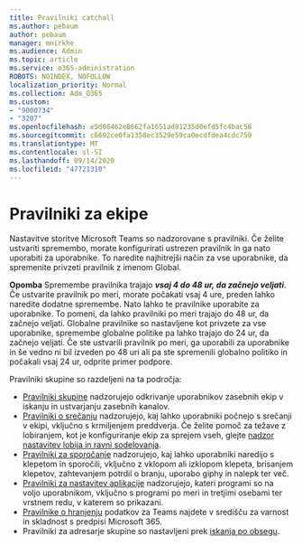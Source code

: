```yaml
---
title: Pravilniki catchall
ms.author: pebaum
author: pebaum
manager: mnirkhe
ms.audience: Admin
ms.topic: article
ms.service: o365-administration
ROBOTS: NOINDEX, NOFOLLOW
localization_priority: Normal
ms.collection: Adm_O365
ms.custom:
- "9000734"
- "3207"
ms.openlocfilehash: e5d08462e8662fa1651ad81235d0efd5fc4bac58
ms.sourcegitcommit: c6692ce0fa1358ec3529e59ca0ecdfdea4cdc759
ms.translationtype: MT
ms.contentlocale: sl-SI
ms.lasthandoff: 09/14/2020
ms.locfileid: "47721310"
---
```

# <a name="teams-policies"></a>Pravilniki za ekipe

Nastavitve storitve Microsoft Teams so nadzorovane s pravilniki. Če želite ustvariti spremembo, morate konfigurirati ustrezen pravilnik in ga nato uporabiti za uporabnike. To naredite najhitrejši način za vse uporabnike, da spremenite privzeti pravilnik z imenom Global. 

**Opomba** Spremembe pravilnika trajajo ***vsaj 4 do 48 ur, da začnejo veljati***. Če ustvarite pravilnik po meri, morate počakati vsaj 4 ure, preden lahko naredite dodatne spremembe. Nato lahko te pravilnike uporabite za uporabnike. To pomeni, da lahko pravilniki po meri trajajo do 48 ur, da začnejo veljati. Globalne pravilnike so nastavljene kot privzete za vse uporabnike, spremembe globalne politike pa lahko trajajo do 24 ur, da začnejo veljati. Če ste ustvarili pravilnik po meri, ga uporabili za uporabnike in še vedno ni bil izveden po 48 uri ali pa ste spremenili globalno politiko in počakali vsaj 24 ur, odprite primer podpore.

Pravilniki skupine so razdeljeni na ta področja:

- [Pravilniki skupine](https://docs.microsoft.com/MicrosoftTeams/teams-policies) nadzorujejo odkrivanje uporabnikov zasebnih ekip v iskanju in ustvarjanju zasebnih kanalov.  
- [Pravilniki o srečanju](https://docs.microsoft.com/microsoftteams/meeting-policies-in-teams) nadzorujejo, kaj lahko uporabniki počnejo s srečanji v ekipi, vključno s krmiljenjem preddverja. Če želite pomoč za težave z lobiranjem, kot je konfiguriranje ekip za sprejem vseh, glejte [nadzor nastavitev lobija in ravni sodelovanja](https://docs.microsoft.com/alchemyinsights/bypass-lobby).
- [Pravilniki za sporočanje](https://docs.microsoft.com/microsoftteams/messaging-policies-in-teams) nadzorujejo, kaj lahko uporabniki naredijo s klepetom in sporočili, vključno z vklopom ali izklopom klepeta, brisanjem klepetov, zahtevanjem potrdil o branju, uporabo giphy in nalepk ter več.
- [Pravilniki za nastavitev aplikacije](https://docs.microsoft.com/MicrosoftTeams/teams-app-setup-policies) nadzorujejo, kateri programi so na voljo uporabnikom, vključno s programi po meri in tretjimi osebami ter vrstnem redu, v katerem so prikazani.  
- [Pravilnike o hranjenju](https://docs.microsoft.com/microsoftteams/retention-policies) podatkov za Teams najdete v središču za varnost in skladnost s predpisi Microsoft 365.
- Pravilniki za adresarje skupine so nastavljeni prek [iskanja po obsegu](https://docs.microsoft.com/MicrosoftTeams/teams-scoped-directory-search).